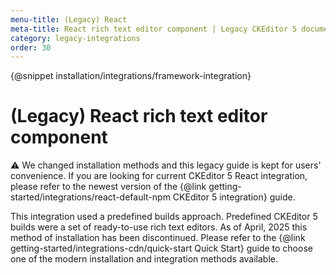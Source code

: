 ```yaml
---
menu-title: (Legacy) React
meta-title: React rich text editor component | Legacy CKEditor 5 documentation
category: legacy-integrations
order: 30
---
```


{@snippet installation/integrations/framework-integration}

# (Legacy) React rich text editor component

<info-box warning>
	⚠️  We changed installation methods and this legacy guide is kept for users' convenience. If you are looking for current CKEditor 5 React integration, please refer to the newest version of the {@link getting-started/integrations/react-default-npm CKEditor&nbsp;5 integration} guide.
</info-box>

This integration used a predefined builds approach. Predefined CKEditor&nbsp;5 builds were a set of ready-to-use rich text editors. As of April, 2025 this method of installation has been discontinued. Please refer to the {@link getting-started/integrations-cdn/quick-start Quick Start} guide to choose one of the modern installation and integration methods available.
